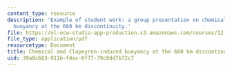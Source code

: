 ```yaml
---
content_type: resource
description: 'Example of student work: a group presentation on chemical and Clapeyron-induced
  buoyancy at the 660 km discontinuity.'
file: https://ol-ocw-studio-app-production.s3.amazonaws.com/courses/12-570-seminar-in-geophysics-thermal-and-chemical-evolution-of-the-earth-spring-2005/39a0c683911bf4ac6f7779c8dd7b72c7_grp4prsnttn80305.pdf
file_type: application/pdf
resourcetype: Document
title: Chemical and Clapeyron-induced buoyancy at the 660 km discontinuity
uid: 39a0c683-911b-f4ac-6f77-79c8dd7b72c7
---
```

